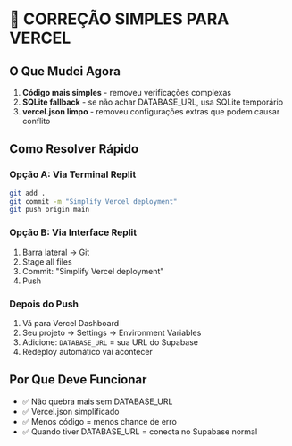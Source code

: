 # 🔧 CORREÇÃO SIMPLES PARA VERCEL

## O Que Mudei Agora
1. **Código mais simples** - removeu verificações complexas
2. **SQLite fallback** - se não achar DATABASE_URL, usa SQLite temporário
3. **vercel.json limpo** - removeu configurações extras que podem causar conflito

## Como Resolver Rápido

### Opção A: Via Terminal Replit
```bash
git add .
git commit -m "Simplify Vercel deployment"
git push origin main
```

### Opção B: Via Interface Replit  
1. Barra lateral → Git
2. Stage all files
3. Commit: "Simplify Vercel deployment"
4. Push

### Depois do Push
1. Vá para Vercel Dashboard
2. Seu projeto → Settings → Environment Variables
3. Adicione: `DATABASE_URL` = sua URL do Supabase
4. Redeploy automático vai acontecer

## Por Que Deve Funcionar
- ✅ Não quebra mais sem DATABASE_URL
- ✅ Vercel.json simplificado
- ✅ Menos código = menos chance de erro
- ✅ Quando tiver DATABASE_URL = conecta no Supabase normal